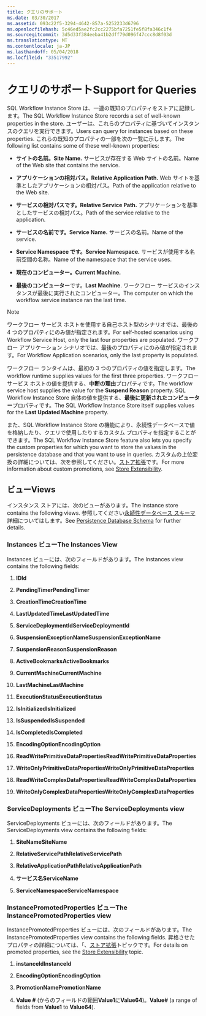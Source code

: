 ```yaml
---
title: クエリのサポート
ms.date: 03/30/2017
ms.assetid: 093c22f5-3294-4642-857a-5252233d6796
ms.openlocfilehash: 5c46ed5ae2fc2cc2275bfa7251fe5f8fa346c1f4
ms.sourcegitcommit: 3d5d33f384eeba41b2dff79d096f47ccc8d8f03d
ms.translationtype: MT
ms.contentlocale: ja-JP
ms.lasthandoff: 05/04/2018
ms.locfileid: "33517992"
---
```

# <a name="support-for-queries"></a><span data-ttu-id="1a660-102">クエリのサポート</span><span class="sxs-lookup"><span data-stu-id="1a660-102">Support for Queries</span></span>
<span data-ttu-id="1a660-103">SQL Workflow Instance Store は、一連の既知のプロパティをストアに記録します。</span><span class="sxs-lookup"><span data-stu-id="1a660-103">The SQL Workflow Instance Store records a set of well-known properties in the store.</span></span> <span data-ttu-id="1a660-104">ユーザーは、これらのプロパティに基づいてインスタンスのクエリを実行できます。</span><span class="sxs-lookup"><span data-stu-id="1a660-104">Users can query for instances based on these properties.</span></span> <span data-ttu-id="1a660-105">これらの既知のプロパティの一部を次の一覧に示します。</span><span class="sxs-lookup"><span data-stu-id="1a660-105">The following list contains some of these well-known properties:</span></span>  
  
-   <span data-ttu-id="1a660-106">**サイトの名前。**</span><span class="sxs-lookup"><span data-stu-id="1a660-106">**Site Name.**</span></span> <span data-ttu-id="1a660-107">サービスが存在する Web サイトの名前。</span><span class="sxs-lookup"><span data-stu-id="1a660-107">Name of the Web site that contains the service.</span></span>  
  
-   <span data-ttu-id="1a660-108">**アプリケーションの相対パス。**</span><span class="sxs-lookup"><span data-stu-id="1a660-108">**Relative Application Path.**</span></span> <span data-ttu-id="1a660-109">Web サイトを基準としたアプリケーションの相対パス。</span><span class="sxs-lookup"><span data-stu-id="1a660-109">Path of the application relative to the Web site.</span></span>  
  
-   <span data-ttu-id="1a660-110">**サービスの相対パスです。**</span><span class="sxs-lookup"><span data-stu-id="1a660-110">**Relative Service Path.**</span></span> <span data-ttu-id="1a660-111">アプリケーションを基準としたサービスの相対パス。</span><span class="sxs-lookup"><span data-stu-id="1a660-111">Path of the service relative to the application.</span></span>  
  
-   <span data-ttu-id="1a660-112">**サービスの名前です。**</span><span class="sxs-lookup"><span data-stu-id="1a660-112">**Service Name.**</span></span> <span data-ttu-id="1a660-113">サービスの名前。</span><span class="sxs-lookup"><span data-stu-id="1a660-113">Name of the service.</span></span>  
  
-   <span data-ttu-id="1a660-114">**Service Namespace です。**</span><span class="sxs-lookup"><span data-stu-id="1a660-114">**Service Namespace.**</span></span> <span data-ttu-id="1a660-115">サービスが使用する名前空間の名称。</span><span class="sxs-lookup"><span data-stu-id="1a660-115">Name of the namespace that the service uses.</span></span>  
  
-   <span data-ttu-id="1a660-116">**現在のコンピューター。**</span><span class="sxs-lookup"><span data-stu-id="1a660-116">**Current Machine.**</span></span>  
  
-   <span data-ttu-id="1a660-117">**最後のコンピューター**です。</span><span class="sxs-lookup"><span data-stu-id="1a660-117">**Last Machine**.</span></span> <span data-ttu-id="1a660-118">ワークフロー サービスのインスタンスが最後に実行されたコンピューター。</span><span class="sxs-lookup"><span data-stu-id="1a660-118">The computer on which the workflow service instance ran the last time.</span></span>  
  
> [!NOTE]
>  <span data-ttu-id="1a660-119">ワークフロー サービス ホストを使用する自己ホスト型のシナリオでは、最後の 4 つのプロパティにのみ値が指定されます。</span><span class="sxs-lookup"><span data-stu-id="1a660-119">For self-hosted scenarios using Workflow Service Host, only the last four properties are populated.</span></span> <span data-ttu-id="1a660-120">ワークフロー アプリケーション シナリオでは、最後のプロパティにのみ値が指定されます。</span><span class="sxs-lookup"><span data-stu-id="1a660-120">For Workflow Application scenarios, only the last property is populated.</span></span>  
  
 <span data-ttu-id="1a660-121">ワークフロー ランタイムは、最初の 3 つのプロパティの値を指定します。</span><span class="sxs-lookup"><span data-stu-id="1a660-121">The workflow runtime supplies values for the first three properties.</span></span> <span data-ttu-id="1a660-122">ワークフロー サービス ホストの値を提供する、**中断の理由**プロパティです。</span><span class="sxs-lookup"><span data-stu-id="1a660-122">The workflow service host supplies the value for the **Suspend Reason** property.</span></span> <span data-ttu-id="1a660-123">SQL Workflow Instance Store 自体の値を提供する、**最後に更新されたコンピューター**プロパティです。</span><span class="sxs-lookup"><span data-stu-id="1a660-123">The SQL Workflow Instance Store itself supplies values for the **Last Updated Machine** property.</span></span>  
  
 <span data-ttu-id="1a660-124">また、SQL Workflow Instance Store の機能により、永続性データベースで値を格納したり、クエリで使用したりするカスタム プロパティを指定することができます。</span><span class="sxs-lookup"><span data-stu-id="1a660-124">The SQL Workflow Instance Store feature also lets you specify the custom properties for which you want to store the values in the persistence database and that you want to use in queries.</span></span> <span data-ttu-id="1a660-125">カスタムの上位変換の詳細については、次を参照してください。[ストア拡張](../../../docs/framework/windows-workflow-foundation/store-extensibility.md)です。</span><span class="sxs-lookup"><span data-stu-id="1a660-125">For more information about custom promotions, see [Store Extensibility](../../../docs/framework/windows-workflow-foundation/store-extensibility.md).</span></span>  
  
## <a name="views"></a><span data-ttu-id="1a660-126">ビュー</span><span class="sxs-lookup"><span data-stu-id="1a660-126">Views</span></span>  
 <span data-ttu-id="1a660-127">インスタンス ストアには、次のビューがあります。</span><span class="sxs-lookup"><span data-stu-id="1a660-127">The instance store contains the following views.</span></span> <span data-ttu-id="1a660-128">参照してください[永続性データベース スキーマ](../../../docs/framework/windows-workflow-foundation/persistence-database-schema.md)詳細についてはします。</span><span class="sxs-lookup"><span data-stu-id="1a660-128">See [Persistence Database Schema](../../../docs/framework/windows-workflow-foundation/persistence-database-schema.md) for further details.</span></span>  
  
### <a name="the-instances-view"></a><span data-ttu-id="1a660-129">Instances ビュー</span><span class="sxs-lookup"><span data-stu-id="1a660-129">The Instances View</span></span>  
 <span data-ttu-id="1a660-130">Instances ビューには、次のフィールドがあります。</span><span class="sxs-lookup"><span data-stu-id="1a660-130">The Instances view contains the following fields:</span></span>  
  
1.  <span data-ttu-id="1a660-131">**ID**</span><span class="sxs-lookup"><span data-stu-id="1a660-131">**Id**</span></span>  
  
2.  <span data-ttu-id="1a660-132">**PendingTimer**</span><span class="sxs-lookup"><span data-stu-id="1a660-132">**PendingTimer**</span></span>  
  
3.  <span data-ttu-id="1a660-133">**CreationTime**</span><span class="sxs-lookup"><span data-stu-id="1a660-133">**CreationTime**</span></span>  
  
4.  <span data-ttu-id="1a660-134">**LastUpdatedTime**</span><span class="sxs-lookup"><span data-stu-id="1a660-134">**LastUpdatedTime**</span></span>  
  
5.  <span data-ttu-id="1a660-135">**ServiceDeploymentId**</span><span class="sxs-lookup"><span data-stu-id="1a660-135">**ServiceDeploymentId**</span></span>  
  
6.  <span data-ttu-id="1a660-136">**SuspensionExceptionName**</span><span class="sxs-lookup"><span data-stu-id="1a660-136">**SuspensionExceptionName**</span></span>  
  
7.  <span data-ttu-id="1a660-137">**SuspensionReason**</span><span class="sxs-lookup"><span data-stu-id="1a660-137">**SuspensionReason**</span></span>  
  
8.  <span data-ttu-id="1a660-138">**ActiveBookmarks**</span><span class="sxs-lookup"><span data-stu-id="1a660-138">**ActiveBookmarks**</span></span>  
  
9. <span data-ttu-id="1a660-139">**CurrentMachine**</span><span class="sxs-lookup"><span data-stu-id="1a660-139">**CurrentMachine**</span></span>  
  
10. <span data-ttu-id="1a660-140">**LastMachine**</span><span class="sxs-lookup"><span data-stu-id="1a660-140">**LastMachine**</span></span>  
  
11. <span data-ttu-id="1a660-141">**ExecutionStatus**</span><span class="sxs-lookup"><span data-stu-id="1a660-141">**ExecutionStatus**</span></span>  
  
12. <span data-ttu-id="1a660-142">**IsInitialized**</span><span class="sxs-lookup"><span data-stu-id="1a660-142">**IsInitialized**</span></span>  
  
13. <span data-ttu-id="1a660-143">**IsSuspended**</span><span class="sxs-lookup"><span data-stu-id="1a660-143">**IsSuspended**</span></span>  
  
14. <span data-ttu-id="1a660-144">**IsCompleted**</span><span class="sxs-lookup"><span data-stu-id="1a660-144">**IsCompleted**</span></span>  
  
15. <span data-ttu-id="1a660-145">**EncodingOption**</span><span class="sxs-lookup"><span data-stu-id="1a660-145">**EncodingOption**</span></span>  
  
16. <span data-ttu-id="1a660-146">**ReadWritePrimitiveDataProperties**</span><span class="sxs-lookup"><span data-stu-id="1a660-146">**ReadWritePrimitiveDataProperties**</span></span>  
  
17. <span data-ttu-id="1a660-147">**WriteOnlyPrimitiveDataProperties**</span><span class="sxs-lookup"><span data-stu-id="1a660-147">**WriteOnlyPrimitiveDataProperties**</span></span>  
  
18. <span data-ttu-id="1a660-148">**ReadWriteComplexDataProperties**</span><span class="sxs-lookup"><span data-stu-id="1a660-148">**ReadWriteComplexDataProperties**</span></span>  
  
19. <span data-ttu-id="1a660-149">**WriteOnlyComplexDataProperties**</span><span class="sxs-lookup"><span data-stu-id="1a660-149">**WriteOnlyComplexDataProperties**</span></span>  
  
### <a name="the-servicedeployments-view"></a><span data-ttu-id="1a660-150">ServiceDeployments ビュー</span><span class="sxs-lookup"><span data-stu-id="1a660-150">The ServiceDeployments view</span></span>  
 <span data-ttu-id="1a660-151">ServiceDeployments ビューには、次のフィールドがあります。</span><span class="sxs-lookup"><span data-stu-id="1a660-151">The ServiceDeployments view contains the following fields:</span></span>  
  
1.  <span data-ttu-id="1a660-152">**SiteName**</span><span class="sxs-lookup"><span data-stu-id="1a660-152">**SiteName**</span></span>  
  
2.  <span data-ttu-id="1a660-153">**RelativeServicePath**</span><span class="sxs-lookup"><span data-stu-id="1a660-153">**RelativeServicePath**</span></span>  
  
3.  <span data-ttu-id="1a660-154">**RelativeApplicationPath**</span><span class="sxs-lookup"><span data-stu-id="1a660-154">**RelativeApplicationPath**</span></span>  
  
4.  <span data-ttu-id="1a660-155">**サービス名**</span><span class="sxs-lookup"><span data-stu-id="1a660-155">**ServiceName**</span></span>  
  
5.  <span data-ttu-id="1a660-156">**ServiceNamespace**</span><span class="sxs-lookup"><span data-stu-id="1a660-156">**ServiceNamespace**</span></span>  
  
### <a name="the-instancepromotedproperties-view"></a><span data-ttu-id="1a660-157">InstancePromotedProperties ビュー</span><span class="sxs-lookup"><span data-stu-id="1a660-157">The InstancePromotedProperties view</span></span>  
 <span data-ttu-id="1a660-158">InstancePromotedProperties ビューには、次のフィールドがあります。</span><span class="sxs-lookup"><span data-stu-id="1a660-158">The InstancePromotedProperties view contains the following fields.</span></span> <span data-ttu-id="1a660-159">昇格させたプロパティの詳細については、「、[ストア拡張](../../../docs/framework/windows-workflow-foundation/store-extensibility.md)トピックです。</span><span class="sxs-lookup"><span data-stu-id="1a660-159">For details on promoted properties, see the [Store Extensibility](../../../docs/framework/windows-workflow-foundation/store-extensibility.md) topic.</span></span>  
  
1.  <span data-ttu-id="1a660-160">**instanceId**</span><span class="sxs-lookup"><span data-stu-id="1a660-160">**InstanceId**</span></span>  
  
2.  <span data-ttu-id="1a660-161">**EncodingOption**</span><span class="sxs-lookup"><span data-stu-id="1a660-161">**EncodingOption**</span></span>  
  
3.  <span data-ttu-id="1a660-162">**PromotionName**</span><span class="sxs-lookup"><span data-stu-id="1a660-162">**PromotionName**</span></span>  
  
4.  <span data-ttu-id="1a660-163">**Value #** (からのフィールドの範囲**Value1**に**Value64**)。</span><span class="sxs-lookup"><span data-stu-id="1a660-163">**Value#** (a range of fields from **Value1** to **Value64**).</span></span>
